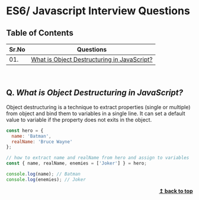 
# ES6/ Javascript Interview Questions

## Table of Contents

| Sr.No|  Questions       |
|------|------------------|
| 01. |[What is Object Destructuring in JavaScript?](#q-what-is-object-destructuring-in-javascript)|


<br/>

## Q. ***What is Object Destructuring in JavaScript?***
Object destructuring is a technique to extract properties (single or multiple) from object and bind them to variables in a single line. It can set a default value to variable if the property does not exits in the object.

```js
const hero = {
  name: 'Batman',
  realName: 'Bruce Wayne'
};

// how to extract name and realName from hero and assign to variables
const { name, realName, enemies = ['Joker'] } = hero;

console.log(name); // Batman
console.log(enemies); // Joker
```
<div data-pym-src="https://www.jdoodle.com/embed/v0/3ctT?stdin=0&arg=0"></div>
<script src="https://www.jdoodle.com/assets/jdoodle-pym.min.js" type="text/javascript"></script>

<div align="right">
    <b><a href="#">↥ back to top</a></b>
</div>
